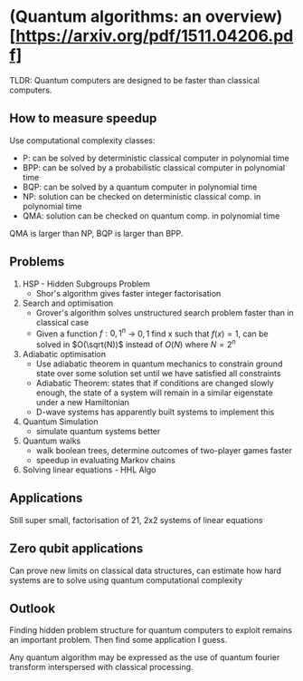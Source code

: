 
# (Quantum algorithms: an overview)[https://arxiv.org/pdf/1511.04206.pdf]

TLDR: Quantum computers are designed to be faster than classical computers.

## How to measure speedup

Use computational complexity classes:

* P: can be solved by deterministic classical computer in polynomial time
* BPP: can be solved by a probabilistic classical computer in polynomial time
* BQP: can be solved by a quantum computer in polynomial time
* NP: solution can be checked on deterministic classical comp. in polynomial time
* QMA: solution can be checked on quantum comp. in polynomial time

QMA is larger than NP, BQP is larger than BPP.

## Problems


1. HSP - Hidden Subgroups Problem
    - Shor's algorithm gives faster integer factorisation
2. Search and optimisation
    - Grover's algorithm solves unstructured search problem faster than in classical case
    - Given a function $f: {0, 1}^n$ -> ${0, 1}$ find x such that $f(x) = 1$, can be solved in $O(\sqrt(N))$ instead of $O(N)$ where $N = 2^n$
3. Adiabatic optimisation
    - Use adiabatic theorem in quantum mechanics to constrain ground state over some solution set until we have satisfied all constraints
    - Adiabatic Theorem: states that if conditions are changed slowly enough, the state of a system will remain in a similar eigenstate under a new Hamiltonian
    - D-wave systems has apparently built systems to implement this
4. Quantum Simulation
    - simulate quantum systems better
5. Quantum walks
    - walk boolean trees, determine outcomes of two-player games faster
    - speedup in evaluating Markov chains
6. Solving linear equations - HHL Algo

## Applications

Still super small, factorisation of 21, 2x2 systems of linear equations

## Zero qubit applications

Can prove new limits on classical data structures, can estimate how hard systems are to solve using quantum computational complexity

## Outlook

Finding hidden problem structure for quantum computers to exploit remains an important problem. Then find some application I guess.

Any quantum algorithm may be expressed as the use of quantum fourier transform interspersed with classical processing.

